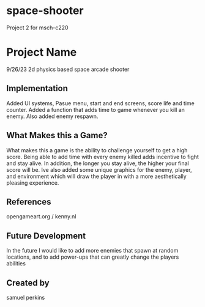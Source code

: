# space-shooter
Project 2 for msch-c220
# Project Name
 9/26/23
2d physics based space arcade shooter 

## Implementation
Added UI systems, Pasue menu, start and end screens, score life and time counter. Added a function that adds time to game whenever you kill an enemy. Also added enemy respawn. 
## What Makes this a Game?
What makes this a game is the ability to challenge yourself to get a high score. Being able to add time with every enemy killed adds incentive to fight and stay alive. In addition, the longer you stay alive, the higher your final score will be. Ive also added some unique graphics for the enemy, player, and environment which will draw the player in with a more aesthetically pleasing experience. 
## References
opengameart.org / kenny.nl 
## Future Development
In the future I would like to add more enemies that spawn at random locations, and to add power-ups that can greatly change the players abilities
## Created by
samuel perkins
